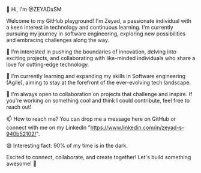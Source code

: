 👋 Hi, I'm @ZEYADxSM

Welcome to my GitHub playground! I'm Zeyad, a passionate individual with a keen interest in technology and continuous learning. I'm currently pursuing my journey in software engineering, exploring new possibilities and embracing challenges along the way.

👀 I'm interested in pushing the boundaries of innovation, delving into exciting projects, and collaborating with like-minded individuals who share a love for cutting-edge technology.

🌱 I'm currently learning and expanding my skills in Software engineering (Agile), aiming to stay at the forefront of the ever-evolving tech landscape.

💞️ I'm always open to collaboration on projects that challenge and inspire. If you're working on something cool and think I could contribute, feel free to reach out!

📫 How to reach me? You can drop me a message here on GitHub or connect with me on my LinkedIn "https://www.linkedin.com/in/zeyad-s-940b52102/".

😄 Interesting fact: 90% of my time is in the dark.

Excited to connect, collaborate, and create together! Let's build something awesome! 🚀
